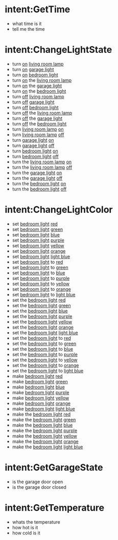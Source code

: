 # intent:GetTime
- what time is it
- tell me the time

# intent:ChangeLightState
- turn [on](state) [living room lamp](name)
- turn [on](state) [garage light](name)
- turn [on](state) [bedroom light](name)
- turn [on](state) the [living room lamp](name)
- turn [on](state) the [garage light](name)
- turn [on](state) the [bedroom light](name)
- turn [off](state) [living room lamp](name)
- turn [off](state) [garage light](name)
- turn [off](state) [bedroom light](name)
- turn [off](state) the [living room lamp](name)
- turn [off](state) the [garage light](name)
- turn [off](state) the [bedroom light](name)
- turn [living room lamp](name) [on](state)
- turn [living room lamp](name) [off](state)
- turn [garage light](name) [on](state)
- turn [garage light](name) [off](state)
- turn [bedroom light](name) [on](state)
- turn [bedroom light](name) [off](state)
- turn the [living room lamp](name) [on](state)
- turn the [living room lamp](name) [off](state)
- turn the [garage light](name) [on](state)
- turn the [garage light](name) [off](state)
- turn the [bedroom light](name) [on](state)
- turn the [bedroom light](name) [off](state)

# intent:ChangeLightColor
- set [bedroom light](name) [red](color)
- set [bedroom light](name) [green](color)
- set [bedroom light](name) [blue](color)
- set [bedroom light](name) [purple](color)
- set [bedroom light](name) [yellow](color)
- set [bedroom light](name) [orange](color)
- set [bedroom light](name) [light blue](color)
- set [bedroom light](name) to [red](color)
- set [bedroom light](name) to [green](color)
- set [bedroom light](name) to [blue](color)
- set [bedroom light](name) to [purple](color)
- set [bedroom light](name) to [yellow](color)
- set [bedroom light](name) to [orange](color)
- set [bedroom light](name) to [light blue](color)
- set the [bedroom light](name) [red](color)
- set the [bedroom light](name) [green](color)
- set the [bedroom light](name) [blue](color)
- set the [bedroom light](name) [purple](color)
- set the [bedroom light](name) [yellow](color)
- set the [bedroom light](name) [orange](color)
- set the [bedroom light](name) [light blue](color)
- set the [bedroom light](name) to [red](color)
- set the [bedroom light](name) to [green](color)
- set the [bedroom light](name) to [blue](color)
- set the [bedroom light](name) to [purple](color)
- set the [bedroom light](name) to [yellow](color)
- set the [bedroom light](name) to [orange](color)
- set the [bedroom light](name) to [light blue](color)
- make [bedroom light](name) [red](color)
- make [bedroom light](name) [green](color)
- make [bedroom light](name) [blue](color)
- make [bedroom light](name) [purple](color)
- make [bedroom light](name) [yellow](color)
- make [bedroom light](name) [orange](color)
- make [bedroom light](name) [light blue](color)
- make the [bedroom light](name) [red](color)
- make the [bedroom light](name) [green](color)
- make the [bedroom light](name) [blue](color)
- make the [bedroom light](name) [purple](color)
- make the [bedroom light](name) [yellow](color)
- make the [bedroom light](name) [orange](color)
- make the [bedroom light](name) [light blue](color)

# intent:GetGarageState
- is the garage door open
- is the garage door closed

# intent:GetTemperature
- whats the temperature
- how hot is it
- how cold is it

